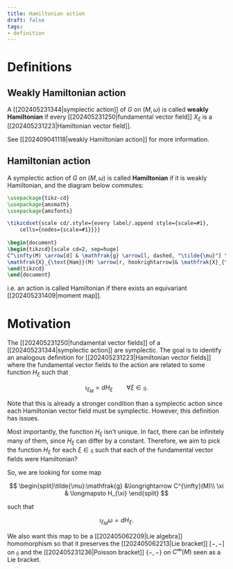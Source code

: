 ```yaml
---
title: Hamiltonian action
draft: false
tags:
- definition
---
```

# Definitions
## Weakly Hamiltonian action
A [[202405231344|symplectic action]] of $G$ on $(M,\omega)$ is called **weakly Hamiltonian** if every [[202405231250|fundamental vector field]] $X_{\xi}$ is a [[202405231223|Hamiltonian vector field]].

See [[202409041118|weakly Hamiltonian action]] for more information.

## Hamiltonian action
A symplectic action of $G$ on $(M, \omega)$ is called **Hamiltonian** if it is weakly Hamiltonian, and the diagram below commutes:
```tikz
\usepackage{tikz-cd}
\usepackage{amsmath}
\usepackage{amsfonts}

\tikzcdset{scale cd/.style={every label/.append style={scale=#1},
    cells={nodes={scale=#1}}}}
	
\begin{document}
\begin{tikzcd}[scale cd=2, sep=huge]
C^\infty(M) \arrow[d] & \mathfrak{g} \arrow[l, dashed, "\tilde{\mu}"] \arrow[d]\\
\mathfrak{X}_{\text{Ham}}(M) \arrow[r, hookrightarrow]& \mathfrak{X}_{\text{Symp}}(G)
\end{tikzcd}
\end{document}

```

i.e. an action is called Hamiltonian if there exists an equivariant [[202405231409|moment map]].
# Motivation
The [[202405231250|fundamental vector fields]] of a [[202405231344|symplectic action]] are symplectic. 
The goal is to identify an analogous definition for [[202405231223|Hamiltonian vector fields]] where the fundamental vector fields to the action are related to some function $H_{\xi}$ such that

$$
\iota_{\xi_{M}} = dH_{\xi} \qquad \forall \xi \in \mathfrak{g}.
$$

Note that this is already a stronger condition than a symplectic action since each Hamiltonian vector field must be symplectic.
However, this definition has issues.

Most importantly, the function $H_{\xi}$ isn't unique.
In fact, there can be infinitely many of them, since $H_{\xi}$ can differ by a constant.
Therefore, we aim to pick the function $H_{\xi}$ for each $\xi \in \mathfrak{g}$ such that each of the fundamental vector fields were Hamiltonian?

So, we are looking for some map

$$
\begin{split}\tilde{\mu}:\mathfrak{g} &\longrightarrow C^{\infty}(M)\\
						   \xi & \longmapsto H_{\xi}
\end{split}
$$

such that

$$
\iota_{\xi_{M}}\omega = dH_{\xi}.
$$

We also want this map to be a [[202405062209|Lie algebra]] homomorphism so that it preserves the [[202405062213|Lie bracket]] $[-,-]$ on $\mathfrak{g}$ and the [[202405231236|Poisson bracket]] $\{-,-\}$ on $C^{\infty}(M)$ seen as a Lie bracket.


